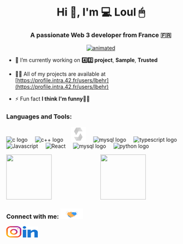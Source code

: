 <h1 align="center">Hi 👋, I'm 💻 Loul 🖱</h1>
<h3 align="center">A passionate Web 3 developer from France 🇫🇷</h3>
<p align="center"><a href="https://profile.intra.42.fr/users/lbehr"><img src="https://badge.mediaplus.ma/greenbinary/lbehr?1337Badge=off&UM6P=off" alt="animated" /></a></p>

- 🔭 I’m currently working on **4️⃣2️⃣ project**, **Sample**, **Trusted**

- 👨‍💻 All of my projects are available at [https://profile.intra.42.fr/users/lbehr](https://profile.intra.42.fr/users/lbehr)

- ⚡ Fun fact **I think I'm funny🧚‍♂️**

<h3 align="left">Languages and Tools:</h3>
<p align="left">
  <img src="https://github.com/Juiiceee/devicon/blob/master/icons/c/c-original.svg" height="40"
alt="c logo"  />
  <img width="12" />
  <img src="https://github.com/Juiiceee/devicon/blob/master/icons/cplusplus/cplusplus-original.svg" height="40" alt="c++ logo"  />
  <img width="12" />
  <img src="https://github.com/Juiiceee/devicon/blob/master/icons/solidity/solidity-white.svg" height="40" alt="solidity logo"  />
  <img width="12" />
  <img src="https://github.com/Juiiceee/devicon/blob/master/icons/mysql/mysql-original-wordmark.svg" height="40" alt="mysql logo"  />
  <img width="12" />
  <img src="https://github.com/Juiiceee/devicon/blob/master/icons/typescript/typescript-original.svg" height="40" alt="typescript logo" />
  <img width="12" />
  <img src="https://github.com/Juiiceee/devicon/blob/master/icons/javascript/javascript-original.svg" height="40" alt="Javascript"  />
  <img width="12" />
  <img src="https://github.com/Juiiceee/devicon/blob/master/icons/react/react-original.svg" height="40" alt="React"  />
  <img width="12" />
  <img src="https://github.com/Juiiceee/devicon/blob/master/icons/nextjs/nextjs-original.svg" height="40" alt="mysql logo"  />
  <img width="12" />
  <img src="https://github.com/Juiiceee/devicon/blob/master/icons/python/python-original.svg" height="40" alt="python logo"  /></p>
<div>
  <img height=120 width=49% align="center" src="https://github-readme-stats-rho-nine-52.vercel.app/api/top-langs/?username=juiiceee&hide=Makefile,Shell,Javascript&exclude_repo=github-readme-stats,Site-web-Louisbehr.com&langs_count=4&hide_progress=true&layout=compact" />
  <img height=120 width=49% align="center" src="https://github-readme-stats.vercel.app/api?username=juiiceee&show_icons=true&hide=issues,contribs&hide_rank=false&theme=jolly" />
</div>
<h3 align="left">Connect with me: <img src="https://github.com/Juiiceee/Juiiceee/blob/main/Handshake.gif" width="60"></h3>
<p align="left">
<a href="https://instagram.com/louisbehr_" target="blank"><img align="center" src="https://github.com/Juiiceee/GithubIcon/blob/main/icons/Social/instagram.svg" alt="louis.behr" height="30" width="40" /></a>
<a href="https://linkedin.com/in/louis-behr" target="blank"><img align="center" src="https://github.com/Juiiceee/GithubIcon/blob/main/icons/Social/linked-in-alt.svg" alt="louis.behr" height="30" width="40" /></a>
</p>
